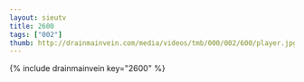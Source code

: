 ```yaml
--- 
layout: sieutv
title: 2600
tags: ["002"]
thumb: http://drainmainvein.com/media/videos/tmb/000/002/600/player.jpg
---
```

{% include drainmainvein key="2600" %} 
